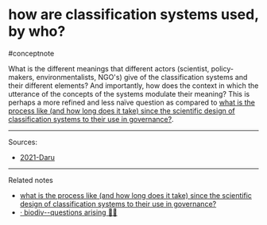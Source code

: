 # how are classification systems used, by who?
#conceptnote 

What is the different meanings that different actors (scientist, policy-makers, environmentalists, NGO's) give of the classification systems and their different elements? And importantly, how does the context in which the utterance of the concepts of the systems modulate their meaning? This is perhaps a more refined and less naïve question as compared to [what is the process like (and how long does it take) since the scientific design of classification systems to their use in governance?](what%20is%20the%20process%20like%20(and%20how%20long%20does%20it%20take)%20since%20the%20scientific%20design%20of%20classification%20systems%20to%20their%20use%20in%20governance?.md).

---
Sources: 
- [2021-Daru](2021-Daru.md)

---

Related notes
- [what is the process like (and how long does it take) since the scientific design of classification systems to their use in governance?](what%20is%20the%20process%20like%20(and%20how%20long%20does%20it%20take)%20since%20the%20scientific%20design%20of%20classification%20systems%20to%20their%20use%20in%20governance?.md)
- [· biodiv--questions arising ☝🏻](·%20biodiv--questions%20arising%20☝🏻.md)

